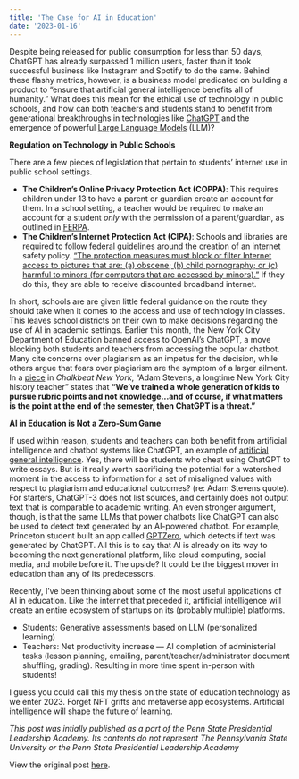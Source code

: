 ```yaml
---
title: 'The Case for AI in Education'
date: '2023-01-16'
---
```


Despite being released for public consumption for less than 50 days, ChatGPT has already surpassed 1 million users, faster than it took successful business like Instagram and Spotify to do the same. Behind these flashy metrics, however, is a business model predicated on building a product to “ensure that artificial general intelligence benefits all of humanity.” What does this mean for the ethical use of technology in public schools, and how can both teachers and students stand to benefit from generational breakthroughs in technologies like [ChatGPT](http://chat.openai.com/) and the emergence of powerful [Large Language Models](https://techcrunch.com/2022/04/28/the-emerging-types-of-language-models-and-why-they-matter/) (LLM)?

**Regulation on Technology in Public Schools**

There are a few pieces of legislation that pertain to students’ internet use in public school settings.

- **The Children’s Online Privacy Protection Act (COPPA)**: This requires children under 13 to have a parent or guardian create an account for them. In a school setting, a teacher would be required to make an account for a student *only* with the permission of a parent/guardian, as outlined in [FERPA](https://www2.ed.gov/policy/gen/guid/fpco/ferpa/index.html).
- **The Children’s Internet Protection Act (CIPA)**: Schools and libraries are required to follow federal guidelines around the creation of an internet safety policy. [“The protection measures must block or filter Internet access to pictures that are: (a) obscene; (b) child pornography; or (c) harmful to minors (for computers that are accessed by minors).”](https://www.fcc.gov/consumers/guides/childrens-internet-protection-act) If they do this, they are able to receive discounted broadband internet.

In short, schools are are given little federal guidance on the route they should take when it comes to the access and use of technology in classes. This leaves school districts on their own to make decisions regarding the use of AI in academic settings. Earlier this month, the New York City Department of Education banned access to OpenAI’s ChatGPT, a move blocking both students and teachers from accessing the popular chatbot. Many cite concerns over plagiarism as an impetus for the decision, while others argue that fears over plagiarism are the symptom of a larger ailment. In a [piece](https://ny.chalkbeat.org/2023/1/3/23537987/nyc-schools-ban-chatgpt-writing-artificial-intelligence) in *Chalkbeat New York*, “Adam Stevens, a longtime New York City history teacher” states that **“We’ve trained a whole generation of kids to pursue rubric points and not knowledge…and of course, if what matters is the point at the end of the semester, then ChatGPT is a threat.”**

**AI in Education is Not a Zero-Sum Game**

If used within reason, students and teachers can both benefit from artificial intelligence and chatbot systems like ChatGPT, an example of [artificial general intelligence](https://en.wikipedia.org/wiki/Artificial_general_intelligence). Yes, there will be students who cheat using ChatGPT to write essays. But is it really worth sacrificing the potential for a watershed moment in the access to information for a set of misaligned values with respect to plagiarism and educational outcomes? (re: Adam Stevens quote). For starters, ChatGPT-3 does not list sources, and certainly does not output text that is comparable to academic writing. An even stronger argument, though, is that the same LLMs that power chatbots like ChatGPT can also be used to detect text generated by an AI-powered chatbot. For example, Princeton student built an app called [GPTZero](https://www.gptzero.me/), which detects if text was generated by ChatGPT. All this is to say that AI is already on its way to becoming the next generational platform, like cloud computing, social media, and mobile before it. The upside? It could be the biggest mover in education than any of its predecessors.

Recently, I’ve been thinking about some of the most useful applications of AI in education. Like the internet that preceded it, artificial intelligence will create an entire ecosystem of startups on its (probably multiple) platforms.

- Students: Generative assessments based on LLM (personalized learning)
- Teachers: Net productivity increase — AI completion of administerial tasks (lesson planning, emailing, parent/teacher/administrator document shuffling, grading). Resulting in more time spent in-person with students!

I guess you could call this my thesis on the state of education technology as we enter 2023. Forget NFT grifts and metaverse app ecosystems. Artificial intelligence will shape the future of learning.

*This post was intially published as a part of the Penn State Presidential Leadership Academy. Its contents do not represent The Pennsylvania State University or the Penn State Presidential Leadership Academy*

View the original post [here](https://sites.psu.edu/academy/2023/01/16/the-case-for-ai-in-education/).